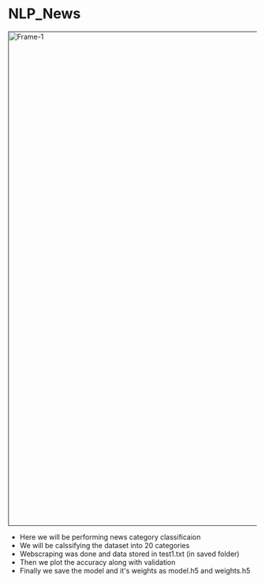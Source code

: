# NLP_News

<a href=""><img src="https://naadispeaks.files.wordpress.com/2016/09/news.jpg?w=630" alt="Frame-1" border="0" width = "1000"></a>

* Here we will be performing news category classificaion
* We will be calssifying the dataset into 20 categories
* Webscraping was done and data stored in test1.txt (in saved folder)
* Then we plot the accuracy along with validation 
* Finally we save the model and it's weights as model.h5 and weights.h5

